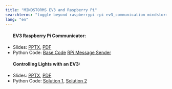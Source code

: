 ```yaml
---
title: "MINDSTORMS EV3 and Raspberry Pi"
searchterms: "toggle beyond raspberrypi rpi ev3_communication mindstorms_ev3_and_raspberry_pi"
lang: "en"
---
```

 <ul>
 <h4>EV3 Raspberry Pi Communicator:</h4>

<li class="ng-binding">Slides:
 <a href="translations/en-us/beyond/EV3PiCommunicator.pptx">PPTX</a>,
 <a href="translations/en-us/beyond/EV3PiCommunicator.pdf">PDF</a>
 </li>
		 <li>Python Code:
 <a href="translations/en-us/beyond/EV3PiBaseCode.py">Base Code</a>
			 <a href="translations/en-us/beyond/send.py">RPi Message Sender</a>
 </li> </ul>
 <ul>
 <h4>Controlling Lights with an EV3:</h4>
 <li class="ng-binding">Slides:
 <a href="translations/en-us/beyond/EV3PiLight.pptx">PPTX</a>,
 <a href="translations/en-us/beyond/EV3PiLight.pdf">PDF</a>
 </li>
		 <li>Python Code:
 <a href="translations/en-us/beyond/EV3PiLightS1.py">Solution 1</a>,
 <a href="translations/en-us/beyond/EV3PiLightS2.py">Solution 2</a>
 </li>
 </ul>
